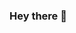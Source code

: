 ### Hey there 👋
<!--About Me--->



<!--GitHub Stats--->
<!--&emsp;
<p align="center">
	<a href="https://github.com/anuraghazra/github-readme-stats">
		<img align="center" src="https://github-readme-stats.vercel.app/api?username=Benjamin-1111&count_private=true&show_icons=true&title_color=009356&icon_color=75B79A&hide_border=false&border_radius=7&custom_title=Delfini0184's Github Stats" />
	</a>
	
</p>


<a href="https://github.com/Benjamin-1111/Discord.py-unb-ext">
  <img align="center" src="https://github-readme-stats.vercel.app/api/pin/?username=Benjamin-1111&repo=Discord.py-unb-ext&theme=material-palenight&card_width=350&show_owner=true" />
</a>
<a href="https://github.com/Benjamin-1111/discord.py-afk">
  <img align="center" src="https://github-readme-stats.vercel.app/api/pin/?username=Benjamin-1111&repo=discord.py-afk&theme=material-palenight&card_width=350&show_owner=true" />
</a>
<a href="https://github.com/Benjamin-1111?tab=repositories&q=&type=public&language=">
  <img align="center" src="https://github-readme-stats.vercel.app/api/top-langs/?username=Benjamin-1111&layout=compact&theme=material-palenight&card_width=350&show_owner=true" />
</a> -->
